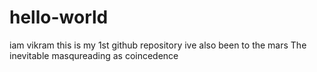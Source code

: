 # hello-world
 


  iam vikram 
 this is my 1st github repository
 ive also been to the mars
 The inevitable masqureading as coincedence
 
 
